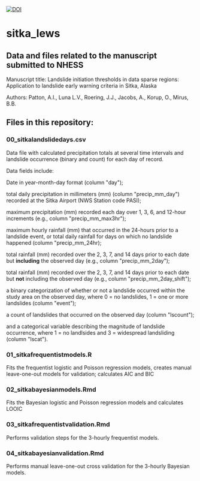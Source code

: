 [![DOI](https://zenodo.org/badge/585719396.svg)](https://zenodo.org/badge/latestdoi/585719396)


# sitka_lews

## Data and files related to the manuscript submitted to NHESS 

Manuscript title: Landslide initiation thresholds in data sparse regions: Application to landslide early warning criteria in Sitka, Alaska

Authors: Patton, A.I., Luna L.V., Roering, J.J., Jacobs, A., Korup, O., Mirus, B.B.

## Files in this repository:

### 00_sitkalandslidedays.csv 

Data file with calculated precipitation totals at several time intervals and landslide occurrence (binary and count) for each day of record.

Data fields include:

Date in year-month-day format (column "day"); 

total daily precipitation in millimeters (mm) (column "precip_mm_day") recorded at the Sitka Airport (NWS Station code PASI);

maximum precipitation (mm) recorded each day over 1, 3, 6, and 12-hour increments (e.g., column "precip_mm_max3hr"); 

maximum hourly rainfall (mm) that occurred in the 24-hours prior to a landslide event, or total daily rainfall for days on which no landslide happened (column "precip_mm_24hr); 

total rainfall (mm) recorded over the 2, 3, 7, and 14 days prior to each date but **including** the observed day (e.g., column "precip_mm_2day"); 

total rainfall (mm) recorded over the 2, 3, 7, and 14 days prior to each date but **not** including the observed day (e.g., column "precip_mm_2day_shift"); 

a binary categorization of whether or not a landslide occurred within the study area on the observed day, where 0 = no landslides, 1 = one or more landslides (column "event"); 

a count of landslides that occurred on the observed day (column "lscount"); 

and a categorical variable describing the magnitude of landslide occurrence, where 1 = no landlsides and 3 = widespread landsliding (column "lscat").

### 01_sitkafrequentistmodels.R 

Fits the frequentist logistic and Poisson regression models, creates manual leave-one-out models for validation; calculates AIC and BIC

### 02_sitkabayesianmodels.Rmd 

Fits the Bayesian logistic and Poisson
regression models and calculates LOOIC

### 03_sitkafrequentistvalidation.Rmd 

Performs validation steps for the
3-hourly frequentist models.

### 04_sitkabayesianvalidation.Rmd 

Performs manual leave-one-out cross
validation for the 3-hourly Bayesian models.
